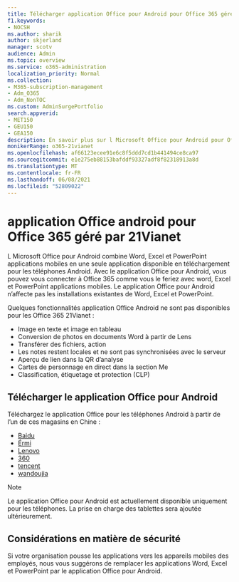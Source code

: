 ```yaml
---
title: Télécharger application Office pour Android pour Office 365 géré par 21Vianet
f1.keywords:
- NOCSH
ms.author: sharik
author: skjerland
manager: scotv
audience: Admin
ms.topic: overview
ms.service: o365-administration
localization_priority: Normal
ms.collection:
- M365-subscription-management
- Adm_O365
- Adm_NonTOC
ms.custom: AdminSurgePortfolio
search.appverid:
- MET150
- GEU150
- GEA150
description: En savoir plus sur l Microsoft Office pour Android pour Office 365 géré par 21Vianet et comment la télécharger pour les clients en Chine.
monikerRange: o365-21vianet
ms.openlocfilehash: af66123ecee91e6c8f5ddd7cd1b441494ce8ca97
ms.sourcegitcommit: e1e275eb88153bafddf93327adf8f82318913a8d
ms.translationtype: MT
ms.contentlocale: fr-FR
ms.lasthandoff: 06/08/2021
ms.locfileid: "52809022"
---
```

# <a name="office-app-for-android-for-office-365-operated-by-21vianet"></a>application Office android pour Office 365 géré par 21Vianet

L Microsoft Office pour Android combine Word, Excel et PowerPoint applications mobiles en une seule application disponible en téléchargement pour les téléphones Android. Avec le application Office pour Android, vous pouvez vous connecter à Office 365 comme vous le feriez avec word, Excel et PowerPoint applications mobiles. Le application Office pour Android n’affecte pas les installations existantes de Word, Excel et PowerPoint.

Quelques fonctionnalités application Office Android ne sont pas disponibles pour les Office 365 21Vianet :

- Image en texte et image en tableau 
- Conversion de photos en documents Word à partir de Lens 
- Transférer des fichiers, action 
- Les notes restent locales et ne sont pas synchronisées avec le serveur
- Aperçu de lien dans la QR d’analyse
- Cartes de personnage en direct dans la section Me
- Classification, étiquetage et protection (CLP)


## <a name="download-the-office-app-for-android"></a>Télécharger le application Office pour Android

Téléchargez le application Office pour les téléphones Android à partir de l’un de ces magasins en Chine :
- [Baidu](https://shouji.baidu.com/software/26842919.html)
- [Érmi](http://app.mi.com/details?id=com.microsoft.office.officehub&ref=search)
- [Lenovo](https://www.lenovomm.com/appdetail/com.microsoft.office.officehub/43003745)
- [360](http://zhushou.360.cn/detail/index/soft_id/708682?recrefer=SE_D_office%20mobile)
- [tencent](https://sj.qq.com/myapp/detail.htm?apkName=com.microsoft.office.officehub)
- [wandoujia](https://www.wandoujia.com/apps/1502895)

> [!NOTE]
> Le application Office pour Android est actuellement disponible uniquement pour les téléphones. La prise en charge des tablettes sera ajoutée ultérieurement. 


## <a name="security-considerations"></a>Considérations en matière de sécurité

Si votre organisation pousse les applications vers les appareils mobiles des employés, nous vous suggérons de remplacer les applications Word, Excel et PowerPoint par le application Office pour Android.  


